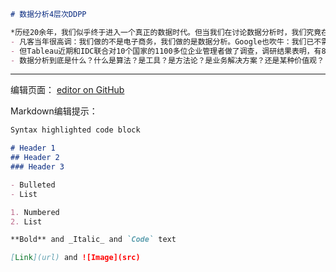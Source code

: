 

```markdown
# 数据分析4层次DDPP

*历经20余年，我们似乎终于进入一个真正的数据时代。但当我们在讨论数据分析时，我们究竟在讨论什么？*、
- 凡客当年很高调：我们做的不是电子商务，我们做的是数据分析。Google也吹牛：我们已不需要模型，我们只要数据
- 但Tableau近期和IDC联合对10个国家的1100多位企业管理者做了调查，调研结果表明，有83%的CEO都希望自己的企业能够做到更多的数据驱动。但只有33%能明确的讲清楚业务KPI和数据分析之间的链条。
- 数据分析到底是什么？什么是算法？是工具？是方法论？是业务解决方案？还是某种价值观？


```





























-----------------------------------------------------------------------------------------------------------------------------------------------------------------

编辑页面： [editor on GitHub](https://github.com/DaemonforY/yongbin.github.io/edit/master/README.md) 

Markdown编辑提示：
```markdown
Syntax highlighted code block

# Header 1
## Header 2
### Header 3

- Bulleted
- List

1. Numbered
2. List

**Bold** and _Italic_ and `Code` text

[Link](url) and ![Image](src)
```

